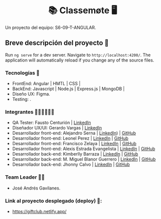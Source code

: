 <h1 align = "center">📚 Classemøte 🖥️</h1>
Un proyecto del equipo:  S6-09-T-ANGULAR.

## Breve descripción del proyecto 📜

Run `ng serve` for a dev server. Navigate to `http://localhost:4200/`. The application will automatically reload if you change any of the source files.

### Tecnologías 🚀
* FrontEnd: Angular | HMTL | CSS |
* BackEnd: Javascript | Node.js | Express.js | MongoDB |
* Diseño UX: Figma.
* Testing: .

### Integrantes 👩🏻‍💻👨🏽‍💻
* QA Tester: Fausto Centurión | [LinkedIn](https://www.linkedin.com/in/fausto-centuri%C3%B3n-084b46219/)
* Diseñador UX/UI: Gerardo Vargas | [LinkedIn](https://www.linkedin.com/in/geravargas/)
* Desarrollador front-end: Alejandro Serna | [LinkedIn](www.linkedin.com/in/asernacalle)) | [GitHub](https://github.com/aserna37)
* Desarrollador front-end: Leonel Perez | [LinkedIn](https://www.linkedin.com/in/leonelpb) | [GitHub](https://github.com/leonelpb)
* Desarrollador front-end: Francisco Zelaya | [LinkedIn](https://www.linkedin.com/in/jos%C3%A9-francisco-zelaya-011031216/) | [GitHub](https://github.com/Franciscozcode)
* Desarrollador front-end: Alexis Estrada Evangelista | [LinkedIn](https://www.linkedin.com/in/alexis-estrada-evangelista-a69224211/) | [GitHub](https://github.com/alexestrd)
* Desarrollador back-end: Kimberlly Barraza | [LinkedIn](https://pe.linkedin.com/in/kimberllynbarrazat/es) | [GitHub](https://github.com/KNBT)
* Desarrollador back-end: M. Miguel Blanor Guerrero | [LinkedIn](https://www.linkedin.com/in/miguel-guerrero-403939194/) | [GitHub](https://github.com/Eiine)
* Desarrollador back-end: Jhonny Calvo | [LinkedIn](https://www.linkedin.com/in/jhonnycalvo/) | [GitHub](https://github.com/Bluejhonny)

### Team Leader 👨‍🚀
* José Andrés Gavilanes.

### Link al proyecto desplegado (deploy) 🔗:
* https://giftclub.netlify.app/
